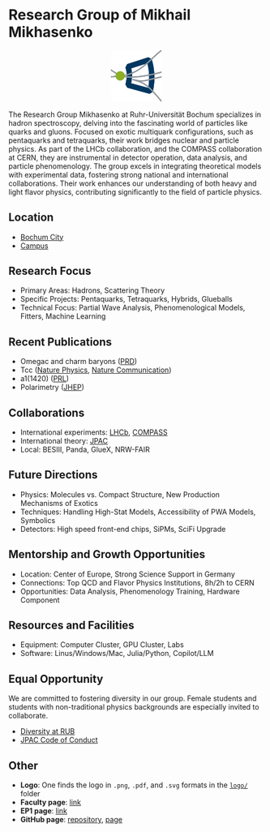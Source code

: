 # Research Group of Mikhail Mikhasenko

<div style="text-align: center;">
    <img src="logo/ep1mikhasenko_logo.svg" alt="Group Logo" width="20%"/>
</div>

The Research Group Mikhasenko at Ruhr-Universität Bochum specializes in hadron spectroscopy, delving into the fascinating world of particles like quarks and gluons. Focused on exotic multiquark configurations, such as pentaquarks and tetraquarks, their work bridges nuclear and particle physics. As part of the LHCb collaboration, and the COMPASS collaboration at CERN, they are instrumental in detector operation, data analysis, and particle phenomenology. The group excels in integrating theoretical models with experimental data, fostering strong national and international collaborations. Their work enhances our understanding of both heavy and light flavor physics, contributing significantly to the field of particle physics.

## Location

- [Bochum City](https://maps.app.goo.gl/jhP9Tc6zo5K9ewBu8)
- [Campus](https://maps.app.goo.gl/uyEPZsB8Ep3vmPsG9)

## Research Focus

- Primary Areas: Hadrons, Scattering Theory
- Specific Projects: Pentaquarks, Tetraquarks, Hybrids, Glueballs
- Technical Focus: Partial Wave Analysis, Phenomenological Models, Fitters, Machine Learning

## Recent Publications

- Omegac and charm baryons ([PRD](https://inspirehep.net/literature/1879440))
- Tcc ([Nature Physics](https://inspirehep.net/literature/1915457), [Nature Communication](https://inspirehep.net/literature/1915358))
- a1(1420) ([PRL](https://inspirehep.net/literature/1800396))
- Polarimetry ([JHEP](https://inspirehep.net/literature/2623821))

## Collaborations

- International experiments: [LHCb](https://lhcb-outreach.web.cern.ch/), [COMPASS](https://wwwcompass.cern.ch/)
- International theory: [JPAC](https://www.jpac-physics.org/)
- Local: BESIII, Panda, GlueX, NRW-FAIR

## Future Directions

- Physics: Molecules vs. Compact Structure, New Production Mechanisms of Exotics
- Techniques: Handling High-Stat Models, Accessibility of PWA Models, Symbolics
- Detectors: High speed front-end chips, SiPMs, SciFi Upgrade

## Mentorship and Growth Opportunities

- Location: Center of Europe, Strong Science Support in Germany
- Connections: Top QCD and Flavor Physics Institutions, 8h/2h to CERN
- Opportunities: Data Analysis, Phenomenology Training, Hardware Component

## Resources and Facilities

- Equipment: Computer Cluster, GPU Cluster, Labs
- Software: Linus/Windows/Mac, Julia/Python, Copilot/LLM

## Equal Opportunity

We are committed to fostering diversity in our group.
Female students and students with non-traditional physics backgrounds are especially invited to collaborate.

- [Diversity at RUB](https://uni.ruhr-uni-bochum.de/en/diversity)
- [JPAC Code of Conduct](https://www.jpac-physics.org/material/code-of-conduct)

## Other

- **Logo**: One finds the logo in `.png`, `.pdf`, and `.svg` formats in the [`logo/`](logo/) folder
- **Faculty page**: [link](https://www.physik.ruhr-uni-bochum.de/en/Professuren/prof-dr-mikhail-mikhasenko/)
- **EP1 page**: [link](https://www.ep1.ruhr-uni-bochum.de/en/research/research-group-mikhasenko/)
- **GitHub page**: [repository](https://github.com/mmikhasenko/agmikhasenko), [page](mmikhasenko.github.io/agmikhasenko)
